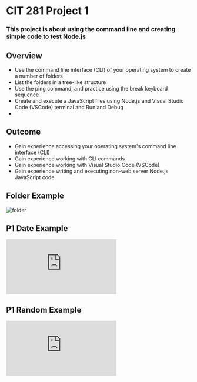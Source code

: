 # CIT 281 Project 1

### This project is about using the command line and creating simple code to test Node.js

## Overview
  - Use the command line interface (CLI) of your operating system to create a number of folders
  - List the folders in a tree-like structure
  - Use the ping command, and practice using the break keyboard sequence
  - Create and execute a JavaScript files using Node.js and Visual Studio Code (VSCode) terminal and Run and Debug
  - 
## Outcome
  - Gain experience accessing your operating system's command line interface (CLI)
  - Gain experience working with CLI commands
  - Gain experience working with Visual Studio Code (VSCode)
  - Gain experience writing and executing non-web server Node.js JavaScript code

## Folder Example
![folder](https://raw.githubusercontent.com/kristiechu/cit281-project1/blob/main/p1-folders.png)

## P1 Date Example
![p1-date](https://raw.githubusercontent.com/kristiechu/cit281-project1/blob/main/p1-date.js)

## P1 Random Example
![p1-random](https://raw.githubusercontent.com/kristiechu/cit281-project1/blob/main/p1-random.js)


